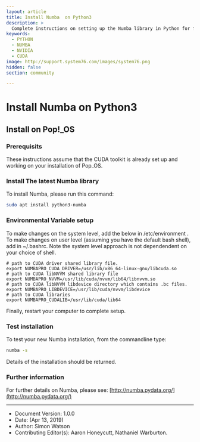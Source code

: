 ```yaml
---
layout: article
title: Install Numba  on Python3
description: >
  Complete instructions on setting up the Numba library in Python for fast, parallel computing using the NVIDIA CUDA toolkit.
keywords:
  - PYTHON
  - NUMBA
  - NVIDIA
  - CUDA
image: http://support.system76.com/images/system76.png
hidden: false
section: community

---
```


# Install Numba  on Python3

## Install on Pop!_OS

### Prerequisits

These instructions assume that the CUDA toolkit is already set up and working on your installation of Pop_OS.

### Install The latest Numba library

To install Numba, please run this command:

```bash
sudo apt install python3-numba
```

### Environmental Variable setup
To make changes on the system level, add the below in  /etc/environment .
To make changes on user level (assuming you have the default bash shell), add in ~/.bashrc.
Note the system level approach is not dependendent on your choice of shell. 

```
# path to CUDA driver shared library file.
export NUMBAPRO_CUDA_DRIVER=/usr/lib/x86_64-linux-gnu/libcuda.so
# path to CUDA libNVVM shared library file
export NUMBAPRO_NVVM=/usr/lib/cuda/nvvm/lib64/libnvvm.so
# path to CUDA libNVVM libdevice directory which contains .bc files.
export NUMBAPRO_LIBDEVICE=/usr/lib/cuda/nvvm/libdevice
# path to CUDA libraries
export NUMBAPRO_CUDALIB=/usr/lib/cuda/lib64
```

Finally, restart your computer to complete setup. 

### Test installation

To test your new Numba installation, from the commandline type:

```bash
numba -s
```
Details of the installation should be returned.

### Further information

For further details on Numba, please see:
[http://numba.pydata.org/](http://numba.pydata.org/)


---

- Document Version: 1.0.0
- Date: (Apr 13, 2019)
- Author: Simon Watson
- Contributing Editor(s): Aaron Honeycutt, Nathaniel Warburton.